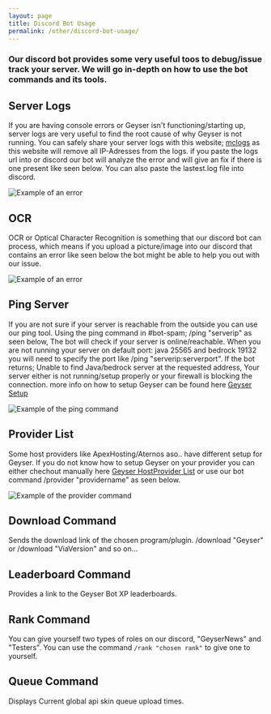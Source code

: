 ```yaml
---
layout: page
title: Discord Bot Usage
permalink: /other/discord-bot-usage/
---
```


### Our discord bot provides some very useful toos to debug/issue track your server. We will go in-depth on how to use the bot commands and its tools.

## Server Logs

If you are having console errors or Geyser isn't functioning/starting up, server logs are very useful to find the root cause of why Geyser is not running. You can safely share your server logs with this website; [mclogs](https://mclo.gs) as this website will remove all IP-Adresses from the logs. if you paste the logs url into or discord our bot will analyze the error and will give an fix if there is one present like seen below. You can also paste the lastest.log file into discord.

![Example of an error](https://cdn.discordapp.com/attachments/613194762249437245/1021787041257767042/Naamloos.png)


## OCR

OCR or Optical Character Recognition is something that our discord bot can process, which means if you upload a picture/image into our discord that contains an error like seen below the bot might be able to help you out with our issue.

![Example of an error](https://cdn.discordapp.com/attachments/613194762249437245/1021784112878600263/unknown.png)

## Ping Server

If you are not sure if your server is reachable from the outside you can use our ping tool. Using the ping command in #bot-spam; /ping "serverip" as seen below, The bot will check if your server is online/reachable. When you are not running your server on default port: java 25565 and bedrock 19132 you will need to specify the port like /ping "serverip:serverport".
If the bot returns; Unable to find Java/bedrock server at the requested address, Your server either is not running/setup properly or your firewall is blocking the connection. more info on how to setup Geyser can be found here [Geyser Setup](/geyser/setup/)

![Example of the ping command](https://cdn.discordapp.com/attachments/613194762249437245/1021790089367535697/unknown.png)

## Provider List

Some host providers like ApexHosting/Aternos aso.. have different setup for Geyser. If you do not know how to setup Geyser on your provider you can either chechout manually here [Geyser HostProvider List](/geyser/supported-hosting-providers/) or use our bot command /provider "providername" as seen below.

![Example of the provider command](https://cdn.discordapp.com/attachments/613194762249437245/1021791367585857587/unknown.png)

## Download Command

Sends the download link of the chosen program/plugin. /download "Geyser" or /download "ViaVersion" and so on...

## Leaderboard Command

Provides a link to the Geyser Bot XP leaderboards.

## Rank Command

You can give yourself two types of roles on our discord, "GeyserNews" and "Testers". You can use the command `/rank "chosen rank"` to give one to yourself.

## Queue Command

Displays Current global api skin queue upload times.


